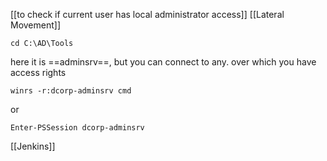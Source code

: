 [[to check if current user has local administrator access]]
[[Lateral Movement]]

```
cd C:\AD\Tools
```
here it is ==adminsrv==, but you can connect to any. over which you have access rights
```
winrs -r:dcorp-adminsrv cmd
```
or 
```
Enter-PSSession dcorp-adminsrv
```

[[Jenkins]]

